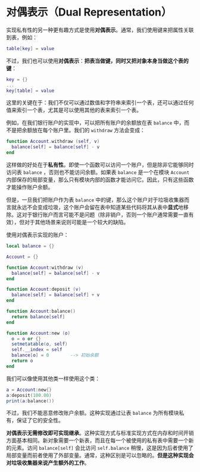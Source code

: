 # 对偶表示（Dual Representation）

实现私有性的另一种更有趣方式是使用**对偶表示**。通常，我们使用键来把属性关联到表，例如：

```lua
table[key] = value
```

不过，我们也可以使用**对偶表示**：**把表当做键，同时又把对象本身当做这个表的键**：

```lua
key = {}
...
key[table] = value
```

这里的关键在于：我们不仅可以通过数值和字符串来索引一个表，还可以通过任何值来索引一个表，尤其是可以使用其他的表来索引一个表。

例如，在我们银行账户的实现中，可以把所有账户的余额放在表 `balance` 中，而不是把余额放在每个账户里。我们的 `withdraw` 方法会变成：

```lua
function Account.withdraw (self, v)
  balance[self] = balance[self] - v
end
```

这样做的好处在于**私有性**。即使一个函数可以访问一个账户，但是除非它能够同时访问表 `balance` ，否则也不能访问余额。如果表 `balance` 是一个在模块 `Account` 内部保存的局部变量，那么只有模块内部的函数才能访问它。因此，只有这些函数才能操作账户余额。

但是，一旦我们把账户作为表 `balance` 中的键，那么这个账户对于垃圾收集器而言就永远不会变成垃圾，这个账户会留在表中知道某些代码将其从表中**显式**地移除。这对于银行账户而言可能不是问题（除非销户，否则一个账户通常需要一直有效），但对于其他场景来说则可能是一个较大的缺陷。

使用对偶表示实现的账户：

```lua
local balance = {}

Account = {}

function Account:withdraw (v)
  balance[self] = balance[self] - v
end

function Account:deposit (v)
  balance[self] = balance[self] + v
end

function Account:balance()
  return balance[self]
end

function Account:new (o)
  o = o or {}
  setmetatable(o, self)
  self.__index = self
  balance[o] = 0        --> 初始余额
  return o
end
```

我们可以像使用其他类一样使用这个类：

```lua
a = Account:new{}
a:deposit(100.00)
print(a:balance())
```

不过，我们不能恶意修改账户余额。这种实现通过让表 `balance` 为所有模块私有，保证了它的安全性。

**对偶表示无需修改即可实现继承**。这种实现方式与标准实现方式在内存和时间开销方面基本相同。新对象需要一个新表，而且在每一个被使用的私有表中需要一个新的元素。访问 `balance[self]` 会比访问 `self.balance` 稍慢，这是因为后者使用了局部变量而前者使用了外部变量。通常，这种区别是可以忽略的。**但是这种实现会对垃圾收集器来说产生额外的工作**。
